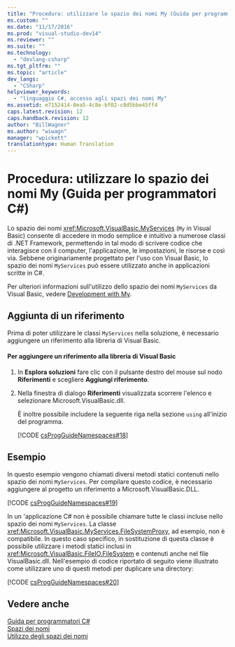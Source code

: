 ```yaml
---
title: "Procedura: utilizzare lo spazio dei nomi My (Guida per programmatori C#) | Microsoft Docs"
ms.custom: ""
ms.date: "11/17/2016"
ms.prod: "visual-studio-dev14"
ms.reviewer: ""
ms.suite: ""
ms.technology: 
  - "devlang-csharp"
ms.tgt_pltfrm: ""
ms.topic: "article"
dev_langs: 
  - "CSharp"
helpviewer_keywords: 
  - "linguaggio C#, accesso agli spazi dei nomi My"
ms.assetid: e7152414-0ea5-4c8e-bf02-c8d5bbe45ff4
caps.latest.revision: 12
caps.handback.revision: 12
author: "BillWagner"
ms.author: "wiwagn"
manager: "wpickett"
translationtype: Human Translation
---
```

# Procedura: utilizzare lo spazio dei nomi My (Guida per programmatori C#)
Lo spazio dei nomi <xref:Microsoft.VisualBasic.MyServices> \(`My` in Visual Basic\) consente di accedere in modo semplice e intuitivo a numerose classi di .NET Framework, permettendo in tal modo di scrivere codice che interagisce con il computer, l'applicazione, le impostazioni, le risorse e così via.  Sebbene originariamente progettato per l'uso con Visual Basic, lo spazio dei nomi `MyServices` può essere utilizzato anche in applicazioni scritte in C\#.  
  
 Per ulteriori informazioni sull'utilizzo dello spazio dei nomi `MyServices` da Visual Basic, vedere [Development with My](../../../visual-basic/developing-apps/development-with-my/index.md).  
  
## Aggiunta di un riferimento  
 Prima di poter utilizzare le classi `MyServices` nella soluzione, è necessario aggiungere un riferimento alla libreria di Visual Basic.  
  
#### Per aggiungere un riferimento alla libreria di Visual Basic  
  
1.  In **Esplora soluzioni** fare clic con il pulsante destro del mouse sul nodo **Riferimenti** e scegliere **Aggiungi riferimento**.  
  
2.  Nella finestra di dialogo **Riferimenti** visualizzata scorrere l'elenco e selezionare Microsoft.VisualBasic.dll.  
  
     È inoltre possibile includere la seguente riga nella sezione `using` all'inizio del programma.  
  
     [!CODE [csProgGuideNamespaces#18](../CodeSnippet/VS_Snippets_VBCSharp/csProgGuideNamespaces#18)]  
  
## Esempio  
 In questo esempio vengono chiamati diversi metodi statici contenuti nello spazio dei nomi `MyServices`.  Per compilare questo codice, è necessario aggiungere al progetto un riferimento a Microsoft.VisualBasic.DLL.  
  
 [!CODE [csProgGuideNamespaces#19](../CodeSnippet/VS_Snippets_VBCSharp/csProgGuideNamespaces#19)]  
  
 In un 'applicazione C\# non è possibile chiamare tutte le classi incluse nello spazio dei nomi `MyServices`. La classe <xref:Microsoft.VisualBasic.MyServices.FileSystemProxy>, ad esempio, non è compatibile.  In questo caso specifico, in sostituzione di questa classe è possibile utilizzare i metodi statici inclusi in <xref:Microsoft.VisualBasic.FileIO.FileSystem> e contenuti anche nel file VisualBasic.dll.  Nell'esempio di codice riportato di seguito viene illustrato come utilizzare uno di questi metodi per duplicare una directory:  
  
 [!CODE [csProgGuideNamespaces#20](../CodeSnippet/VS_Snippets_VBCSharp/csProgGuideNamespaces#20)]  
  
## Vedere anche  
 [Guida per programmatori C\#](../../../csharp/programming-guide/index.md)   
 [Spazi dei nomi](../../../csharp/programming-guide/namespaces/index.md)   
 [Utilizzo degli spazi dei nomi](../../../csharp/programming-guide/namespaces/using-namespaces.md)